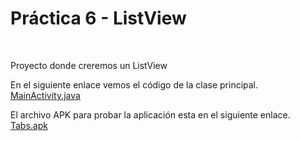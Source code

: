 # Práctica 6 - ListView

<br/>

Proyecto donde creremos un ListView

En el siguiente enlace vemos el código de la clase principal. [MainActivity.java](https://github.com/salvafon/tabs/blob/master/Tabs/app/src/main/java/fonseca/emmanuel/tabs/MainActivity.java)

El archivo APK para probar la aplicación esta en el siguiente enlace.
[Tabs.apk](https://github.com/salvafon/tabs/raw/master/Tabs.apk)
